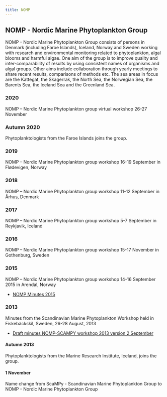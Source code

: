 ```yaml
---
title: NOMP
---
```


## NOMP - Nordic Marine Phytoplankton Group

NOMP - Nordic Marine Phytoplankton Group consists of persons in Denmark (including Faroe Islands), Iceland, Norway and Sweden  working with research and environmental monitoring related to phytoplankton, algal blooms and harmful algae. One aim of the group is to improve quality and inter-comparability  of results by using consistent names of organisms and algal groups. Other aims include collaboration through yearly meetings to share recent results, comparisons of methods etc. The sea areas in focus are the  Kattegat, the Skagerrak, the North Sea, the Norwegian Sea, the Barents Sea, the Iceland Sea and the Greenland Sea.

### 2020
NOMP – Nordic Marine Phytoplankton group virtual workshop 26-27 November

### Autumn 2020
Phytoplanktologists from the Faroe Islands joins the group.

### 2019
NOMP – Nordic Marine Phytoplankton group workshop 16-19 September in Flødevigen, Norway

### 2018
NOMP – Nordic Marine Phytoplankton group workshop 11-12 September in Århus, Denmark

### 2017
NOMP – Nordic Marine Phytoplankton group workshop 5-7 September in Reykjavik, Iceland

### 2016
NOMP – Nordic Marine Phytoplankton group workshop 15-17 November in Gothenburg, Sweden

### 2015

NOMP – Nordic Marine Phytoplankton group workshop 14-16 September 2015 in Arendal, Norway

* [NOMP Minutes 2015](http://downloads.nordicmicroalgae.org/NOMP/NOMP_minutes_2015.pdf)

### 2013

Minutes from the Scandinavian Marine Phytoplankton Workshop held in Fiskebäckskil, Sweden, 26-28 August, 2013

* [Draft minutes NOMP-SCAMPY workshop 2013 version 2 September](http://downloads.nordicmicroalgae.org/NOMP/Draft_minutes_NOMP-SCAMPY_2013_version_2_September_2013.pdf)

#### Autumn 2013

Phytoplanktologists from the Marine Research Institute, Iceland, joins the group.

#### 1 November

Name change from ScaMPy - Scandinavian Marine Phytoplankton Group to NOMP - Nordic Marine Phytoplankton Group
